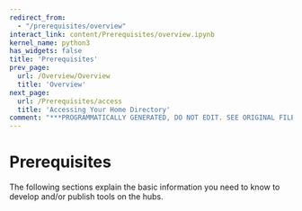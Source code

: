 ```yaml
---
redirect_from:
  - "/prerequisites/overview"
interact_link: content/Prerequisites/overview.ipynb
kernel_name: python3
has_widgets: false
title: 'Prerequisites'
prev_page:
  url: /Overview/Overview
  title: 'Overview'
next_page:
  url: /Prerequisites/access
  title: 'Accessing Your Home Directory'
comment: "***PROGRAMMATICALLY GENERATED, DO NOT EDIT. SEE ORIGINAL FILES IN /content***"
---
```


# Prerequisites
The following sections explain the basic information you need to know to develop and/or publish tools on the hubs.
